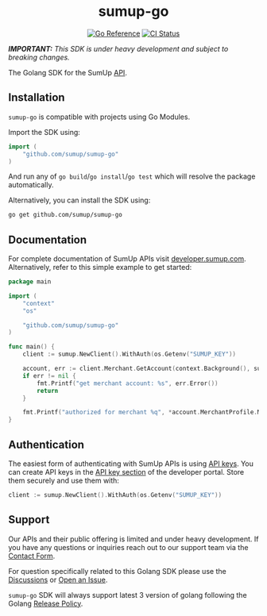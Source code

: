 <div align="center">

# sumup-go

[![Go Reference](https://pkg.go.dev/badge/github.com/sumup/sumup-go.svg)](https://pkg.go.dev/github.com/sumup/sumup-go)
[![CI Status](https://github.com/sumup/sumup-go/workflows/CI/badge.svg)](https://github.com/sumup/sumup-go/actions/workflows/ci.yml)

</div>

_**IMPORTANT:** This SDK is under heavy development and subject to breaking changes._

The Golang SDK for the SumUp [API](https://developer.sumup.com).

## Installation

`sumup-go` is compatible with projects using Go Modules.

Import the SDK using:

```go
import (
	"github.com/sumup/sumup-go"
)
```

And run any of `go build`/`go install`/`go test` which will resolve the package automatically.

Alternatively, you can install the SDK using:

```bash
go get github.com/sumup/sumup-go
```

## Documentation

For complete documentation of SumUp APIs visit [developer.sumup.com](https://developer.sumup.com).
Alternatively, refer to this simple example to get started:

```go
package main

import (
	"context"
	"os"

	"github.com/sumup/sumup-go"
)

func main() {
	client := sumup.NewClient().WithAuth(os.Getenv("SUMUP_KEY"))

	account, err := client.Merchant.GetAccount(context.Background(), sumup.GetAccountParams{})
	if err != nil {
		fmt.Printf("get merchant account: %s", err.Error())
		return
	}

	fmt.Printf("authorized for merchant %q", *account.MerchantProfile.MerchantCode)
}
```

## Authentication

The easiest form of authenticating with SumUp APIs is using [API keys](https://developer.sumup.com/docs/online-payments/introduction/authorization/#api-keys). You can create API keys in the [API key section](https://developer.sumup.com/protected/api-keys/) of the developer portal. Store them securely and use them with:

```go
client := sumup.NewClient().WithAuth(os.Getenv("SUMUP_KEY"))
```

## Support

Our APIs and their public offering is limited and under heavy development. If you have any questions or inquiries reach out to our support team via the [Contact Form](https://developer.sumup.com/contact/).

For question specifically related to this Golang SDK please use the [Discussions](https://github.com/sumup/sumup-go/discussions) or [Open an Issue](https://github.com/sumup/sumup-go/issues/new).

`sumup-go` SDK will always support latest 3 version of golang following the Golang [Release Policy](https://go.dev/doc/devel/release).
